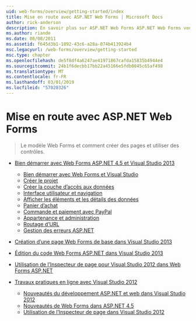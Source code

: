 ```yaml
---
uid: web-forms/overview/getting-started/index
title: Mise en route avec ASP.NET Web Forms | Microsoft Docs
author: rick-anderson
description: En savoir plus sur ASP.NET Web Forms ASP.NET Web Forms vous permet de générer des sites Web dynamiques à l’aide d’un modèle familier de glisser-déplacer, pilotée par événements. Une aire de conception et de hund...
ms.author: riande
ms.date: 08/08/2011
ms.assetid: f645d3b1-1092-43c6-a28a-074b413924b4
msc.legacyurl: /web-forms/overview/getting-started
msc.type: chapter
ms.openlocfilehash: de5f8df4a6247ae41971867cafda15835b4944e4
ms.sourcegitcommit: 24b1f6decbb17bb22a45166e5fdb0845c65af498
ms.translationtype: MT
ms.contentlocale: fr-FR
ms.lasthandoff: 03/01/2019
ms.locfileid: "57020326"
---
```

<a name="getting-started-with-aspnet-web-forms"></a>Mise en route avec ASP.NET Web Forms
====================
> Le modèle Web Forms et comment créer des pages et utiliser des contrôles.


- [Bien démarrer avec Web Forms ASP.NET 4.5 et Visual Studio 2013](getting-started-with-aspnet-45-web-forms/index.md)

    - [Bien démarrer avec Web Forms et Visual Studio](getting-started-with-aspnet-45-web-forms/introduction-and-overview.md)
    - [Créer le projet](getting-started-with-aspnet-45-web-forms/create-the-project.md)
    - [Créer la couche d’accès aux données](getting-started-with-aspnet-45-web-forms/create_the_data_access_layer.md)
    - [Interface utilisateur et navigation](getting-started-with-aspnet-45-web-forms/ui_and_navigation.md)
    - [Afficher les éléments et les détails des données](getting-started-with-aspnet-45-web-forms/display_data_items_and_details.md)
    - [Panier d’achat](getting-started-with-aspnet-45-web-forms/shopping-cart.md)
    - [Commande et paiement avec PayPal](getting-started-with-aspnet-45-web-forms/checkout-and-payment-with-paypal.md)
    - [Appartenance et administration](getting-started-with-aspnet-45-web-forms/membership-and-administration.md)
    - [Routage d’URL](getting-started-with-aspnet-45-web-forms/url-routing.md)
    - [Gestion des erreurs ASP.NET](getting-started-with-aspnet-45-web-forms/aspnet-error-handling.md)
- [Création d’une page Web Forms de base dans Visual Studio 2013](creating-a-basic-web-forms-page.md)
- [Édition du code Web Forms ASP.NET dans Visual Studio 2013](code-editing-in-web-forms-pages.md)
- [Utilisation de l’Inspecteur de page pour Visual Studio 2012 dans Web Forms ASP.NET](using-page-inspector-in-a-visual-studio-11-beta-web-forms-project.md)
- [Travaux pratiques en ligne avec Visual Studio 2012](hands-on-labs/index.md)

    - [Nouveautés du développement ASP.NET et web dans Visual Studio 2012](hands-on-labs/whats-new-in-aspnet-and-web-development-in-visual-studio-2012.md)
    - [Nouveautés de Web Forms dans ASP.NET 4.5](hands-on-labs/whats-new-in-web-forms-in-aspnet-45.md)
    - [Utilisation de l’Inspecteur de page dans Visual Studio 2012](hands-on-labs/using-page-inspector-in-visual-studio-2012.md)
